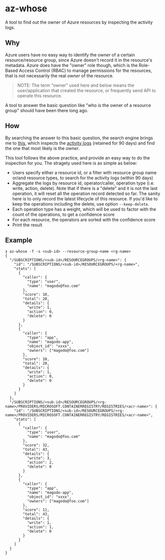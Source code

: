 # az-whose

A tool to find out the owner of Azure resources by inspecting the activity logs.

## Why

Azure users have no easy way to identify the *owner* of a certain resource/resource group, since Azure doesn't record it in the resource's metadata. Azure does have the "owner" role though, which is the Role-Based Access Control (RBAC) to manage permissions for the resources, that is not necessarily the real *owner* of the resource.

> NOTE: The term "owner" used here and below means the user/application that created the resource, or frequently send API to operate this resource.

A tool to answer the basic question like "who is the owner of a resource group" should have been there long ago.

## How

By searching the answer to this basic question, the search engine brings me to [this](https://learn.microsoft.com/en-us/answers/questions/971455/how-can-i-find-out-who-created-a-particular-resour), which inspects the [activity logs](https://learn.microsoft.com/en-us/azure/azure-monitor/essentials/activity-log-insights) (retained for 90 days) and find the one that most likely is the *owner*.

This tool follows the above practice, and provide an easy way to do the inspection for you. The stragety used here is as simple as below:

- Users specify either a resource id, or a filter with resource group name or/and resource types, to search for the activity logs (within 90 days)
- Aggregate the logs by resource id, operator/caller, operation type (i.e. write, action, delete). Note that if there is a "delete" and it is not the last operation, it will reset all the operation record detected so far. The sanity here is to only record the latest lifecycle of this resource. If you'd like to keep the operations including the delete, use option `--keep-delete`. 
- Each operation type has a weight, which will be used to factor with the count of the operations, to get a confidence score
- For each resource, the operators are sorted with the confidence score
- Print the result 

## Example

```shell
❯ az-whose -f -s <sub-id> --resource-group-name <rg-name>
{
  "/SUBSCRIPTIONS/<sub-id>/RESOURCEGROUPS/<rg-name>": {
    "id": "/SUBSCRIPTIONS/<sub-id>/RESOURCEGROUPS/<rg-name>",
    "stats": [
      {
        "caller": {
          "type": "user",
          "name": "magodo@foo.com"
        },
        "score": 10,
        "total": 20,
        "details": {
          "write": 1,
          "action": 0,
          "delete": 0
        }
      },
      {
        "caller": {
          "type": "app",
          "name": "magodo-app",
          "object_id": "xxxx",
          "owners": ["magodo@foo.com"]
        },
        "score": 10,
        "total": 20,
        "details": {
          "write": 1,
          "action": 0,
          "delete": 0
        }
      }
    ]
  },
  "/SUBSCRIPTIONS/<sub-id>/RESOURCEGROUPS/<rg-name>/PROVIDERS/MICROSOFT.CONTAINERREGISTRY/REGISTRIES/<acr-name>": {
    "id": "/SUBSCRIPTIONS/<sub-id>/RESOURCEGROUPS/<rg-name>/PROVIDERS/MICROSOFT.CONTAINERREGISTRY/REGISTRIES/<acr-name>",
    "stats": [
      {
        "caller": {
          "type": "user",
          "name": "magodo@foo.com"
        },
        "score": 32,
        "total": 43,
        "details": {
          "write": 3,
          "action": 2,
          "delete": 0
        }
      },
      {
        "caller": {
          "type": "app",
          "name": "magodo-app",
          "object_id": "xxxx",
          "owners": ["magodo@foo.com"]
        },
        "score": 11,
        "total": 43,
        "details": {
          "write": 1,
          "action": 1,
          "delete": 0
        }
      }
    ]
  }
}
```
